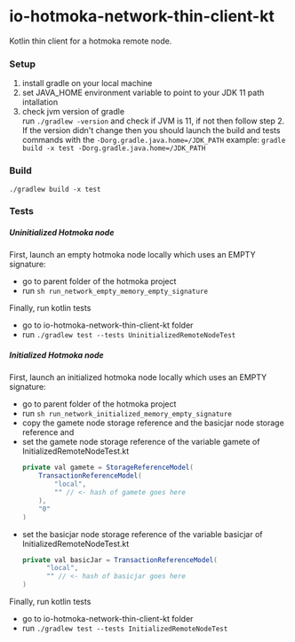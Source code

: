 # io-hotmoka-network-thin-client-kt
Kotlin thin client for a hotmoka remote node.

### Setup
1. install gradle on your local machine
2. set JAVA_HOME environment variable to point to your JDK 11 path intallation
3. check jvm version of gradle  
run `./gradlew -version` and check if JVM is 11, if not then follow step 2.  
  If the version didn't change then you should launch the build and tests
  commands with the `-Dorg.gradle.java.home=/JDK_PATH`
  example: `gradle build -x test -Dorg.gradle.java.home=/JDK_PATH`


### Build
`./gradlew build -x test`

### Tests 
##### Uninitialized Hotmoka node  
First, launch an empty hotmoka node locally which uses an EMPTY signature:
* go to parent folder of the hotmoka project
* run `sh run_network_empty_memory_empty_signature`

Finally, run kotlin tests
* go to io-hotmoka-network-thin-client-kt folder
* run `./gradlew test --tests UninitializedRemoteNodeTest`   

##### Initialized Hotmoka node  
First, launch an initialized hotmoka node locally which uses an EMPTY signature:
* go to parent folder of the hotmoka project
* run `sh run_network_initialized_memory_empty_signature`
* copy the gamete node storage reference and the basicjar node storage reference and
* set the gamete node storage reference of the variable gamete of InitializedRemoteNodeTest.kt
  ```java 
  private val gamete = StorageReferenceModel(
      TransactionReferenceModel(
          "local",
          "" // <- hash of gamete goes here
      ),
      "0"
  )
* set the basicjar node storage reference of the variable basicjar of InitializedRemoteNodeTest.kt
  ```java
  private val basicJar = TransactionReferenceModel(
        "local",
        "" // <- hash of basicjar goes here
  )
Finally, run kotlin tests
* go to io-hotmoka-network-thin-client-kt folder
* run `./gradlew test --tests InitializedRemoteNodeTest`
